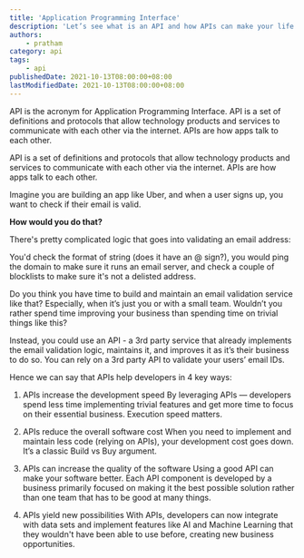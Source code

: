 ```yaml
---
title: 'Application Programming Interface'
description: 'Let’s see what is an API and how APIs can make your life as a Developer easier.'
authors:
    - pratham
category: api
tags:
    - api
publishedDate: 2021-10-13T08:00:00+08:00
lastModifiedDate: 2021-10-13T08:00:00+08:00
---
```


<Lead>
	API is the acronym for Application Programming Interface. API is a set of
	definitions and protocols that allow technology products and services to
	communicate with each other via the internet. APIs are how apps talk to each
	other.
</Lead>

API is a set of definitions and protocols that allow technology products and services to communicate with each other via the internet. APIs are how apps talk to each other.

Imagine you are building an app like Uber, and when a user signs up, you want to check if their email is valid.

**How would you do that?**

There's pretty complicated logic that goes into validating an email address:

You'd check the format of string (does it have an @ sign?), you would ping the domain to make sure it runs an email server, and check a couple of blocklists to make sure it's not a delisted address.

Do you think you have time to build and maintain an email validation service like that? Especially, when it’s just you or with a small team. Wouldn’t you rather spend time improving your business than spending time on trivial things like this?

Instead, you could use an API - a 3rd party service that already implements the email validation logic, maintains it, and improves it as it’s their business to do so. You can rely on a 3rd party API to validate your users’ email IDs.

Hence we can say that APIs help developers in 4 key ways:

1. APIs increase the development speed
   By leveraging APIs — developers spend less time implementing trivial features and get more time to focus on their essential business. Execution speed matters.

2. APIs reduce the overall software cost
   When you need to implement and maintain less code (relying on APIs), your development cost goes down. It’s a classic Build vs Buy argument.

3. APIs can increase the quality of the software
   Using a good API can make your software better. Each API component is developed by a business primarily focused on making it the best possible solution rather than one team that has to be good at many things.

4. APIs yield new possibilities
   With APIs, developers can now integrate with data sets and implement features like AI and Machine Learning that they wouldn't have been able to use before, creating new business opportunities.
